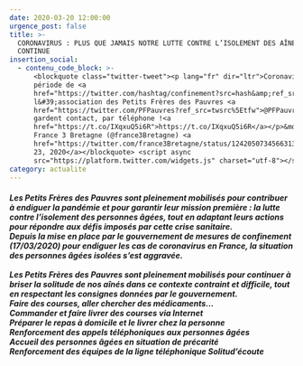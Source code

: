 ```yaml
---
date: 2020-03-20 12:00:00
urgence_post: false
title: >-
  CORONAVIRUS : PLUS QUE JAMAIS NOTRE LUTTE CONTRE L’ISOLEMENT DES AÎNÉS
  CONTINUE
insertion_social:
  - contenu_code_block: >-
      <blockquote class="twitter-tweet"><p lang="fr" dir="ltr">Coronavirus : en
      période de <a
      href="https://twitter.com/hashtag/confinement?src=hash&amp;ref_src=twsrc%5Etfw">#confinement</a>,
      l&#39;association des Petits Frères des Pauvres <a
      href="https://twitter.com/PFPauvres?ref_src=twsrc%5Etfw">@PFPauvres</a>
      gardent contact, par téléphone !<a
      href="https://t.co/IXqxuQ5i6R">https://t.co/IXqxuQ5i6R</a></p>&mdash;
      France 3 Bretagne (@france3Bretagne) <a
      href="https://twitter.com/france3Bretagne/status/1242050734566313988?ref_src=twsrc%5Etfw">March
      23, 2020</a></blockquote> <script async
      src="https://platform.twitter.com/widgets.js" charset="utf-8"></script>
category: actualite
---
```


###### **Les Petits Fr&egrave;res des Pauvres sont pleinement mobilis&eacute;s pour contribuer &agrave; endiguer la pand&eacute;mie et pour garantir leur mission premi&egrave;re : la lutte contre l’isolement des personnes &acirc;g&eacute;es, tout en adaptant leurs actions pour r&eacute;pondre aux d&eacute;fis impos&eacute;s par cette crise sanitaire.<br>Depuis la mise en place par le gouvernement de mesures de confinement (17/03/2020) pour endiguer les cas de coronavirus en France, la situation des personnes &acirc;g&eacute;es isol&eacute;es s’est aggrav&eacute;e.&nbsp;<br>&nbsp;<br>Les Petits Fr&egrave;res des Pauvres sont pleinement mobilis&eacute;s pour continuer &agrave; briser la solitude de nos a&icirc;n&eacute;s dans ce contexte contraint et difficile, tout en respectant les consignes donn&eacute;es par le gouvernement.<br>Faire des courses, aller chercher des m&eacute;dicaments…&nbsp;<br>Commander et faire livrer des courses via Internet&nbsp;<br>Pr&eacute;parer le repas &agrave; domicile et le livrer chez la personne&nbsp;<br>Renforcement des appels t&eacute;l&eacute;phoniques aux personnes &acirc;g&eacute;es<br>Accueil des personnes &acirc;g&eacute;es en situation de pr&eacute;carit&eacute;<br>Renforcement des &eacute;quipes de la ligne t&eacute;l&eacute;phonique Solitud’&eacute;coute**